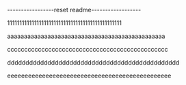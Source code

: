 -----------------reset readme------------------

11111111111111111111111111111111111111111111111

aaaaaaaaaaaaaaaaaaaaaaaaaaaaaaaaaaaaaaaaaaaaaaa

ccccccccccccccccccccccccccccccccccccccccccccccc

ddddddddddddddddddddddddddddddddddddddddddddddd

eeeeeeeeeeeeeeeeeeeeeeeeeeeeeeeeeeeeeeeeeeeeeee
